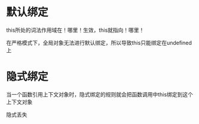 # 默认绑定
this所处的词法作用域在！哪里！生效，this就指向！哪里！

在严格模式下，全局对象无法进行默认绑定，所以导致this只能绑定在undefined上

# 隐式绑定
当一个函数引用上下文对象时，隐式绑定的规则就会把函数调用中this绑定到这个上下文对象

隐式丢失